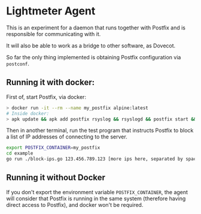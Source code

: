 <!--
SPDX-FileCopyrightText: 2021 Lightmeter <hello@lightmeter.io>
SPDX-License-Identifier: AGPL-3.0-only
-->

# Lightmeter Agent

This is an experiment for a daemon that runs together with Postfix and is responsible for communicating with it.

It will also be able to work as a bridge to other software, as Dovecot.

So far the only thing implemented is obtaining Postfix configuration via `postconf`.

## Running it with docker:

First of, start Postfix, via docker:

```sh
> docker run -it --rm --name my_postfix alpine:latest
# Inside docker:
> apk update && apk add postfix rsyslog && rsyslogd && postfix start && tail -f /var/log/mail.log
```

Then in another terminal, run the test program that instructs Postfix to block a list of IP addresses
of connecting to the server.

```sh
export POSTFIX_CONTAINER=my_postfix
cd example
go run ./block-ips.go 123.456.789.123 [more ips here, separated by space...]
```

## Running it without Docker

If you don't export the environment variable `POSTFIX_CONTAINER`, the agent will consider that Postfix is running
in the same system (therefore having direct access to Postfix), and docker won't be required.
